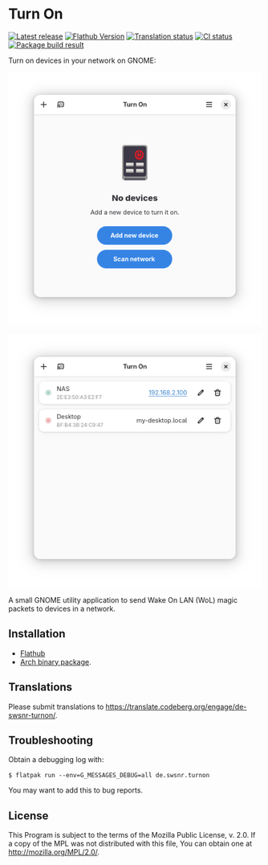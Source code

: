 # Turn On

[![Latest release](https://img.shields.io/github/v/release/swsnr/turnon)](https://github.com/swsnr/turnon/releases/)
[![Flathub Version](https://img.shields.io/flathub/v/de.swsnr.turnon)](https://flathub.org/apps/de.swsnr.turnon)
[![Translation status](https://translate.codeberg.org/widget/de-swsnr-turnon/de-swsnr-turnon/svg-badge.svg)](https://translate.codeberg.org/engage/de-swsnr-turnon/)
[![CI status](https://img.shields.io/github/actions/workflow/status/swsnr/turnon/test.yml)](https://github.com/swsnr/turnon/actions)
[![Package build result](https://build.opensuse.org/projects/home:swsnr:turnon/packages/turnon/badge.svg?type=default)](https://build.opensuse.org/package/show/home:swsnr:turnon/turnon)

Turn on devices in your network on GNOME:

![The empty greeting page with the application icon and a button to add a new device](./screenshots/start-page.png)

![Two devices, one of them on, and the other off](./screenshots/list-of-devices.png)

A small GNOME utility application to send Wake On LAN (WoL) magic packets to devices in a network.

## Installation

- [Flathub](https://flathub.org/apps/de.swsnr.turnon)
- [Arch binary package](https://build.opensuse.org/project/show/home:swsnr:turnon).

## Translations

Please submit translations to <https://translate.codeberg.org/engage/de-swsnr-turnon/>.

## Troubleshooting

Obtain a debugging log with:

```console
$ flatpak run --env=G_MESSAGES_DEBUG=all de.swsnr.turnon
```

You may want to add this to bug reports.

## License

This Program is subject to the terms of the Mozilla Public License, v. 2.0. If a copy of the MPL was not distributed with this file, You can obtain one at <http://mozilla.org/MPL/2.0/>.
